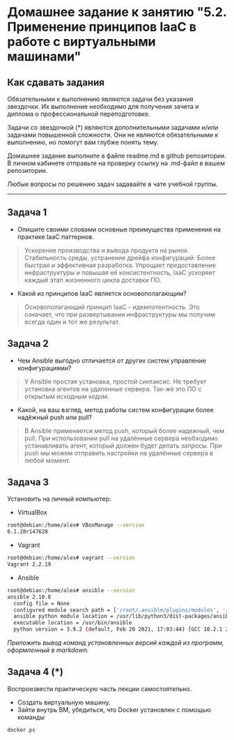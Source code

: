 
# Домашнее задание к занятию "5.2. Применение принципов IaaC в работе с виртуальными машинами"

## Как сдавать задания

Обязательными к выполнению являются задачи без указания звездочки. Их выполнение необходимо для получения зачета и диплома о профессиональной переподготовке.

Задачи со звездочкой (*) являются дополнительными задачами и/или задачами повышенной сложности. Они не являются обязательными к выполнению, но помогут вам глубже понять тему.

Домашнее задание выполните в файле readme.md в github репозитории. В личном кабинете отправьте на проверку ссылку на .md-файл в вашем репозитории.

Любые вопросы по решению задач задавайте в чате учебной группы.

---

## Задача 1

- Опишите своими словами основные преимущества применения на практике IaaC паттернов.
> Ускорение производства и вывода продукта на рынок. Стабильность среды, устранение дрейфа конфигураций. Более быстрая и эффективная разработка. Упрощает предоставление инфраструктуры и повышая её консистентность, IaaC ускоряет каждый этап жизненного цикла доставки ПО.
- Какой из принципов IaaC является основополагающим?
> Основополагающий принцип IaaC - идемпотентность. Это означает, что при развертывании инфраструктуры мы получим всегда один и тот же результат.

## Задача 2

- Чем Ansible выгодно отличается от других систем управление конфигурациями?
> У Ansible простая установка, простой синтаксис. Не требует установка агентов на удаленные сервера. Так-же это ПО с открытым исходным кодом.
- Какой, на ваш взгляд, метод работы систем конфигурации более надёжный push или pull?
> В Ansible применяется метод push, который более надежный, чем pull. При использовании pull на удалённые сервера необходимо устанавливать агент, который должен будет делать запросы. При push мы можем отправить настройки на удалённые сервера в любой момент.
## Задача 3

Установить на личный компьютер:

- VirtualBox
```bash
root@debian:/home/alex# VBoxManage --version
6.1.28r147628
```
- Vagrant
```bash
root@debian:/home/alex# vagrant --version
Vagrant 2.2.19
```
- Ansible
```bash
root@debian:/home/alex# ansible --version
ansible 2.10.8
  config file = None
  configured module search path = ['/root/.ansible/plugins/modules', '/usr/share/ansible/plugins/modules']
  ansible python module location = /usr/lib/python3/dist-packages/ansible
  executable location = /usr/bin/ansible
  python version = 3.9.2 (default, Feb 28 2021, 17:03:44) [GCC 10.2.1 20210110]
```

*Приложить вывод команд установленных версий каждой из программ, оформленный в markdown.*

## Задача 4 (*)

Воспроизвести практическую часть лекции самостоятельно.

- Создать виртуальную машину.
- Зайти внутрь ВМ, убедиться, что Docker установлен с помощью команды
```
docker ps
```
